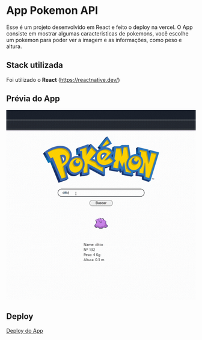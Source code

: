 # App Pokemon API

Esse é um projeto desenvolvido em React e feito o deploy na vercel. O App consiste em mostrar algumas caracteristicas de pokemons, você escolhe um pokemon para poder ver a imagem e as informações, como peso e altura.

## Stack utilizada

Foi utilizado o **React** (https://reactnative.dev/)


## Prévia do App
![App Screenshot](https://github.com/Richardy-Rodrigues/Pokemon_Api/blob/main/src/assets/gif-pokemon-api.gif?raw=true)


## Deploy

[Deploy do App](https://pokemon-api-neon-phi.vercel.app/)